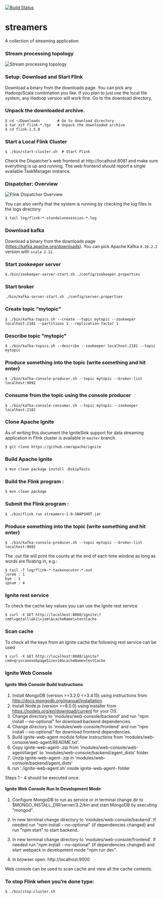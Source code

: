 [![Build Status](https://travis-ci.org/samaitra/streamers.svg?branch=master)](https://travis-ci.org/samaitra/streamers)

# streamers
A collection of streaming application

### Stream processing topology

![Stream processing topology](https://github.com/samaitra/streamers/raw/master/resources/streamers.png) 

### Setup: Download and Start Flink

Download a binary from the downloads page. You can pick any Hadoop/Scala combination you like. If you plan to just use the local file system, any Hadoop version will work fine.
Go to the download directory.

### Unpack the downloaded archive.
```
$ cd ~/Downloads        # Go to download directory
$ tar xzf flink-*.tgz   # Unpack the downloaded archive
$ cd flink-1.5.0
```

### Start a Local Flink Cluster
```
$ ./bin/start-cluster.sh  # Start Flink
```
Check the Dispatcher’s web frontend at http://localhost:8081 and make sure everything is up and running. The web frontend should report a single available TaskManager instance.

### Dispatcher: Overview

![Flink Dispatcher Overview](https://github.com/samaitra/streamers/raw/master/resources/flink_job.png) 

You can also verify that the system is running by checking the log files in the logs directory:
```
$ tail log/flink-*-standalonesession-*.log
```

### Download kafka 

Download a binary from the downloads page (https://kafka.apache.org/downloads). You can pick Apache Kafka `0.10.2.2` version with `scala 2.11`.

### Start zookeeper server
```
$./bin/zookeeper-server-start.sh ./config/zookeeper.properties
```

### Start broker
```
./bin/kafka-server-start.sh ./config/server.properties 
```

### Create topic “mytopic”
```
$ ./bin/kafka-topics.sh --create --topic mytopic --zookeeper localhost:2181 --partitions 1 --replication-factor 1
```

### Describe topic "mytopic"

```
$ ./bin/kafka-topics.sh --describe --zookeeper localhost:2181 --topic mytopic
```

### Produce something into the topic (write something and hit enter)
```
$ ./bin/kafka-console-producer.sh --topic mytopic --broker-list localhost:9092
```

### Consume from the topic using the console producer
```
$ ./bin/kafka-console-consumer.sh --topic mytopic --zookeeper localhost:2181
```

### Clone Apache Ignite 

As of writing this document the IgniteSink support for data streaming application in Flink cluster is available in `master` branch. 

```
$ git clone https://github.com/apache/ignite
```

### Build Apache Ignite 

```
$ mvn clean package install -DskipTests
```


### Build the Flink program :
```
$ mvn clean package
```

### Submit the Flink program :
```
$ ./bin/flink run streamers-1.0-SNAPSHOT.jar
```

### Produce something into the topic (write something and hit enter)
```
$ ./bin/kafka-console-producer.sh --topic mytopic --broker-list localhost:9092
```

The .out file will print the counts at the end of each time window as long as words are floating in, e.g.:
```
$ tail -f log/flink-*-taskexecutor-*.out
lorem : 1
bye : 1
ipsum : 4
```

### Ignite rest service
To check the cache key values you can use the Ignite rest service 

```
$ curl -X GET http://localhost:8080/ignite\?cmd\=getall\&k1\=jam\&cacheName\=testCache
```

### Scan cache 
To check all the keys from an Ignite cache the following rest service can be used
```
$ curl -X GET http://localhost:8080/ignite?cmd=qryscanexe&pageSize=10&cacheName=testCache
```

### Ignite Web Console

#### Ignite Web Console Build Instructions

1. Install MongoDB (version >=3.2.0 <=3.4.15) using instructions from http://docs.mongodb.org/manual/installation.
2. Install Node.js (version >=8.0.0) using installer from https://nodejs.org/en/download/current for your OS.
3. Change directory to 'modules/web-console/backend' and
 run "npm install --no-optional" for download backend dependencies.
4. Change directory to 'modules/web-console/frontend' and
 run "npm install --no-optional" for download frontend dependencies.
5. Build ignite-web-agent module follow instructions from 'modules/web-console/web-agent/README.txt'.
6. Copy ignite-web-agent-<version>.zip from 'modules/web-console/web-agent/target'
 to 'modules/web-console/backend/agent_dists' folder.
7. Unzip ignite-web-agent-<version>.zip in 'modules/web-console/backend/agent_dists'
8. run './ignite-web-agent.sh' inside ignite-web-agent-<version> folder 

Steps 1 - 4 should be executed once.

#### Ignite Web Console Run In Development Mode

1. Configure MongoDB to run as service or in terminal change dir to $MONGO_INSTALL_DIR/server/3.2/bin
  and start MongoDB by executing "mongod".

2. In new terminal change directory to 'modules/web-console/backend'.
   If needed run "npm install --no-optional" (if dependencies changed) and run "npm start" to start backend.

3. In new terminal change directory to 'modules/web-console/frontend'.
  If needed run "npm install --no-optional" (if dependencies changed) and start webpack in development mode "npm run dev".

4. In browser open: http://localhost:9000

Web console can be used to scan cache and view all the cache contents. 

### To stop Flink when you’re done type:
```
$ ./bin/stop-cluster.sh
```